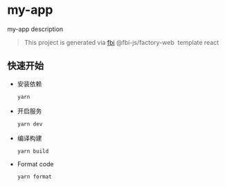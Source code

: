 # my-app

my-app description

> This project is generated via&nbsp;[fbi](https://github.com/fbi-js/fbi)&nbsp;@fbi-js/factory-web&nbsp; template react

## 快速开始

- 安装依赖

  ```bash
  yarn
  ```

- 开启服务

  ```bash
  yarn dev
  ```

- 编译构建

  ```bash
  yarn build
  ```

- Format code

  ```bash
  yarn format
  ```
